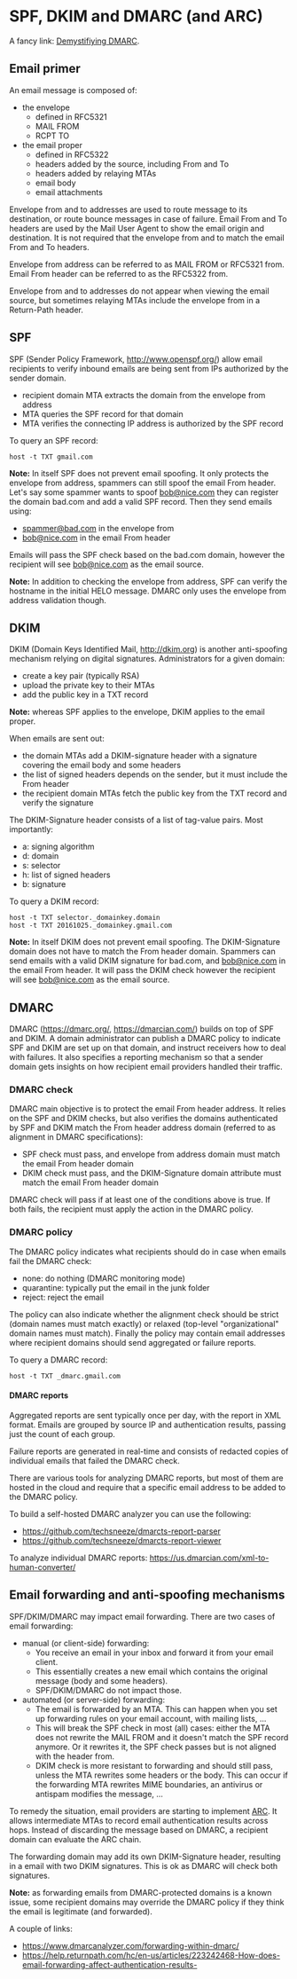 # SPF, DKIM and DMARC (and ARC)
A fancy link: [Demystifiying DMARC](https://seanthegeek.net/459/demystifying-dmarc/).

## Email primer
An email message is composed of:
- the envelope
  - defined in RFC5321
  - MAIL FROM
  - RCPT TO
- the email proper
  - defined in RFC5322
  - headers added by the source, including From and To
  - headers added by relaying MTAs
  - email body
  - email attachments

Envelope from and to addresses are used to route message to its destination, or route bounce messages in case of failure.  Email From and To headers are used by the Mail User Agent to show the email origin and destination. It is not required that the envelope from and to match the email From and To headers.

Envelope from address can be referred to as MAIL FROM or RFC5321 from.  Email From header can be referred to as the RFC5322 from.

Envelope from and to addresses do not appear when viewing the email source, but sometimes relaying MTAs include the envelope from in a Return-Path header.

## SPF
SPF (Sender Policy Framework, http://www.openspf.org/) allow email recipients to verify inbound emails are being sent from IPs authorized by the sender domain.
- recipient domain MTA extracts the domain from the envelope from address
- MTA queries the SPF record for that domain
- MTA verifies the connecting IP address is authorized by the SPF record

To query an SPF record:
```
host -t TXT gmail.com
```

**Note:** In itself SPF does not prevent email spoofing. It only protects the envelope from address, spammers can still spoof the email From header. Let's say some spammer wants to spoof bob@nice.com they can register the domain bad.com and add a valid SPF record. Then they send emails using:
- spammer@bad.com in the envelope from
- bob@nice.com in the email From header

Emails will pass the SPF check based on the bad.com domain, however the recipient will see bob@nice.com as the email source.

**Note:** In addition to checking the envelope from address, SPF can verify the hostname in the initial HELO message. DMARC only uses the envelope from address validation though.

## DKIM
DKIM (Domain Keys Identified Mail, http://dkim.org) is another anti-spoofing mechanism relying on digital signatures. Administrators for a given domain:
- create a key pair (typically RSA)
- upload the private key to their MTAs
- add the public key in a TXT record

**Note:** whereas SPF applies to the envelope, DKIM applies to the email proper.

When emails are sent out:
- the domain MTAs add a DKIM-signature header with a signature covering the email body and some headers
- the list of signed headers depends on the sender, but it must include the From header
- the recipient domain MTAs fetch the public key from the TXT record and verify the signature

The DKIM-Signature header consists of a list of tag-value pairs. Most importantly:
- a: signing algorithm
- d: domain
- s: selector
- h: list of signed headers
- b: signature 

To query a DKIM record:
```
host -t TXT selector._domainkey.domain
host -t TXT 20161025._domainkey.gmail.com
```

**Note:** In itself DKIM does not prevent email spoofing. The DKIM-Signature domain does not have to match the From header domain. Spammers can send emails with a valid DKIM signature for bad.com, and bob@nice.com in the email From header. It will pass the DKIM check however the recipient will see bob@nice.com as the email source.

## DMARC
DMARC (https://dmarc.org/, https://dmarcian.com/) builds on top of SPF and DKIM. A domain administrator can publish a DMARC policy to indicate SPF and DKIM are set up on that domain, and instruct receivers how to deal with failures. It also specifies a reporting mechanism so that a sender domain gets insights on how recipient email providers handled their traffic.

### DMARC check
DMARC main objective is to protect the email From header address. It relies on the SPF and DKIM checks, but also verifies the domains authenticated by SPF and DKIM match the From header address domain (referred to as alignment in DMARC specifications):
- SPF check must pass, and envelope from address domain must match the email From header domain
- DKIM check must pass, and the DKIM-Signature domain attribute must match the email From header domain

DMARC check will pass if at least one of the conditions above is true. If both fails, the recipient must apply the action in the DMARC policy.

### DMARC policy
The DMARC policy indicates what recipients should do in case when emails fail the DMARC check:
- none: do nothing (DMARC monitoring mode)
- quarantine: typically put the email in the junk folder
- reject: reject the email

The policy can also indicate whether the alignment check should be strict (domain names must match exactly) or relaxed (top-level "organizational" domain names must match). Finally the policy may contain email addresses where recipient domains should send aggregated or failure reports.

To query a DMARC record:
```
host -t TXT _dmarc.gmail.com
```

#### DMARC reports
Aggregated reports are sent typically once per day, with the report in XML format. Emails are grouped by source IP and authentication results, passing just the count of each group.

Failure reports are generated in real-time and consists of redacted copies of individual emails that failed the DMARC check.

There are various tools for analyzing DMARC reports, but most of them are hosted in the cloud and require that a specific email address to be added to the DMARC policy.

To build a self-hosted DMARC analyzer you can use the following:
- https://github.com/techsneeze/dmarcts-report-parser
- https://github.com/techsneeze/dmarcts-report-viewer

To analyze individual DMARC reports:
https://us.dmarcian.com/xml-to-human-converter/

## Email forwarding and anti-spoofing mechanisms
SPF/DKIM/DMARC may impact email forwarding. There are two cases of email forwarding:
- manual (or client-side) forwarding:
  - You receive an email in your inbox and forward it from your email client.
  - This essentially creates a new email which contains the original message (body and some headers).
  - SPF/DKIM/DMARC do not impact those.
- automated (or server-side) forwarding:
  - The email is forwarded by an MTA. This can happen when you set up forwarding rules on your email account, with mailing lists, ... 
  - This will break the SPF check in most (all) cases: either the MTA does not rewrite the MAIL FROM and it doesn't match the SPF record anymore. Or it rewrites it, the SPF check passes but is not aligned with the header from.
  - DKIM check is more resistant to forwarding and should still pass, unless the MTA rewrites some headers or the body. This can occur if the forwarding MTA rewrites MIME boundaries, an antivirus or antispam modifies the message, ...

To remedy the situation, email providers are starting to implement [ARC](http://arc-spec.org/). It allows intermediate MTAs to record email authentication results across hops. Instead of discarding the message based on DMARC, a recipient domain can evaluate the ARC chain.

The forwarding domain may add its own DKIM-Signature header, resulting in a email with two DKIM signatures. This is ok as DMARC will check both signatures.

**Note:** as forwarding emails from DMARC-protected domains is a known issue, some recipient domains may override the DMARC policy if they think the email is legitimate (and forwarded).

A couple of links:
- https://www.dmarcanalyzer.com/forwarding-within-dmarc/
- https://help.returnpath.com/hc/en-us/articles/223242468-How-does-email-forwarding-affect-authentication-results-
